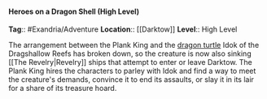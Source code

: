 #### Heroes on a Dragon Shell (High Level)
**Tag**:: #Exandria/Adventure
**Location**:: [[Darktow]]
**Level**:: High Level

 The arrangement between the Plank King and the [dragon turtle](https://www.dndbeyond.com/monsters/dragon-turtle) Idok of the Dragshallow Reefs has broken down, so the creature is now also sinking [[The Revelry|Revelry]] ships that attempt to enter or leave Darktow. The Plank King hires the characters to parley with Idok and find a way to meet the creature's demands, convince it to end its assaults, or slay it in its lair for a share of its treasure hoard.
